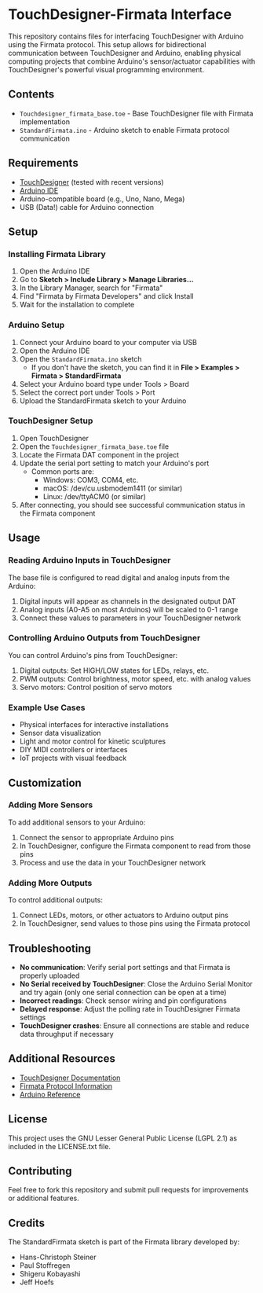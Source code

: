 # TouchDesigner-Firmata Interface

This repository contains files for interfacing TouchDesigner with Arduino using the Firmata protocol. This setup allows for bidirectional communication between TouchDesigner and Arduino, enabling physical computing projects that combine Arduino's sensor/actuator capabilities with TouchDesigner's powerful visual programming environment.

## Contents

- `Touchdesigner_firmata_base.toe` - Base TouchDesigner file with Firmata implementation
- `StandardFirmata.ino` - Arduino sketch to enable Firmata protocol communication

## Requirements

- [TouchDesigner](https://derivative.ca/) (tested with recent versions)
- [Arduino IDE](https://www.arduino.cc/en/software)
- Arduino-compatible board (e.g., Uno, Nano, Mega)
- USB (Data!) cable for Arduino connection

## Setup

### Installing Firmata Library

1. Open the Arduino IDE
2. Go to **Sketch > Include Library > Manage Libraries...**
3. In the Library Manager, search for "Firmata"
4. Find "Firmata by Firmata Developers" and click Install
5. Wait for the installation to complete

### Arduino Setup

1. Connect your Arduino board to your computer via USB
2. Open the Arduino IDE
3. Open the `StandardFirmata.ino` sketch 
   - If you don't have the sketch, you can find it in **File > Examples > Firmata > StandardFirmata**
4. Select your Arduino board type under Tools > Board
5. Select the correct port under Tools > Port
6. Upload the StandardFirmata sketch to your Arduino

### TouchDesigner Setup

1. Open TouchDesigner
2. Open the `Touchdesigner_firmata_base.toe` file
3. Locate the Firmata DAT component in the project
4. Update the serial port setting to match your Arduino's port
   - Common ports are:
     - Windows: COM3, COM4, etc.
     - macOS: /dev/cu.usbmodem1411 (or similar)
     - Linux: /dev/ttyACM0 (or similar)
5. After connecting, you should see successful communication status in the Firmata component

## Usage

### Reading Arduino Inputs in TouchDesigner

The base file is configured to read digital and analog inputs from the Arduino:

1. Digital inputs will appear as channels in the designated output DAT
2. Analog inputs (A0-A5 on most Arduinos) will be scaled to 0-1 range
3. Connect these values to parameters in your TouchDesigner network

### Controlling Arduino Outputs from TouchDesigner

You can control Arduino's pins from TouchDesigner:

1. Digital outputs: Set HIGH/LOW states for LEDs, relays, etc.
2. PWM outputs: Control brightness, motor speed, etc. with analog values
3. Servo motors: Control position of servo motors

### Example Use Cases

- Physical interfaces for interactive installations
- Sensor data visualization
- Light and motor control for kinetic sculptures
- DIY MIDI controllers or interfaces
- IoT projects with visual feedback

## Customization

### Adding More Sensors

To add additional sensors to your Arduino:

1. Connect the sensor to appropriate Arduino pins
2. In TouchDesigner, configure the Firmata component to read from those pins
3. Process and use the data in your TouchDesigner network

### Adding More Outputs

To control additional outputs:

1. Connect LEDs, motors, or other actuators to Arduino output pins
2. In TouchDesigner, send values to those pins using the Firmata protocol

## Troubleshooting

- **No communication**: Verify serial port settings and that Firmata is properly uploaded
- **No Serial received by TouchDesigner**: Close the Arduino Serial Monitor and try again (only one serial connection can be open at a time)
- **Incorrect readings**: Check sensor wiring and pin configurations
- **Delayed response**: Adjust the polling rate in TouchDesigner Firmata settings
- **TouchDesigner crashes**: Ensure all connections are stable and reduce data throughput if necessary

## Additional Resources

- [TouchDesigner Documentation](https://derivative.ca/UserGuide/Palette%3Afirmata)
- [Firmata Protocol Information](https://github.com/firmata/protocol)
- [Arduino Reference](https://www.arduino.cc/reference/en/)

## License

This project uses the GNU Lesser General Public License (LGPL 2.1) as included in the LICENSE.txt file.

## Contributing

Feel free to fork this repository and submit pull requests for improvements or additional features.

## Credits

The StandardFirmata sketch is part of the Firmata library developed by:
- Hans-Christoph Steiner
- Paul Stoffregen
- Shigeru Kobayashi
- Jeff Hoefs
